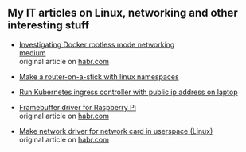 ## My IT articles on Linux, networking and other interesting stuff 
* [Investigating Docker rootless mode networking](rootless_docker.md)   
  [medium](https://medium.com/@dsoplanner/investigating-docker-rootless-mode-networking-2cbf563df0cd)  
  original article on [habr.com](https://habr.com/ru/articles/799625/) 
  

* [Make a router-on-a-stick with linux namespaces](https://habr.com/ru/articles/765748/)
* [Run Kubernetes ingress controller with public ip address on laptop](https://habr.com/ru/articles/717842/)  
  

* [Framebuffer driver for Raspberry Pi](https://github.com/dsoastro/framebuffer_driver_rpi)  
  original article on [habr.com](https://habr.com/ru/post/536110/)  
  

* [Make network driver for network card in userspace (Linux)](https://github.com/dsoastro/stm32_usb_eth_card)  
  original article on [habr.com](https://habr.com/ru/post/530730/)  
  
